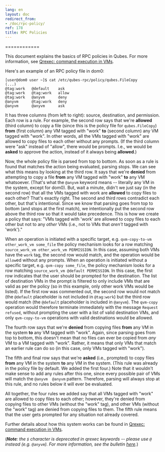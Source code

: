 ```yaml
---
lang: en
layout: doc
redirect_from:
- /doc/rpc-policy/
ref: 178
title: RPC Policies
---
```


============

This document explains the basics of RPC policies in Qubes.
For more information, see [Qrexec: command execution in VMs](/doc/qrexec3/).

Here's an example of an RPC policy file in dom0:

```
[user@dom0 user ~]$ cat /etc/qubes-rpc/policy/qubes.FileCopy
(...)
@tag:work   @default    ask
@tag:work   @tag:work   allow
@tag:work   @anyvm      deny
@anyvm      @tag:work   deny
@anyvm      @anyvm      ask
```

It has three columns (from left to right): source, destination, and permission.
Each row is a rule.
For example, the second row says that we're **allowed** (third column) to copy a file (since this is the policy file for `qubes.FileCopy`) **from** (first column) any VM tagged with "work" **to** (second column) any VM tagged with "work".
In other words, all the VMs tagged with "work" are allowed to copy files to each other without any prompts.
(If the third column were "ask" instead of "allow", there would be prompts.
I.e., we would be **asked** to approve the action, instead of it always being **allowed**.)

Now, the whole policy file is parsed from top to bottom.
As soon as a rule is found that matches the action being evaluated, parsing stops.
We can see what this means by looking at the third row.
It says that we're **denied** from attempting to copy a file **from** any VM tagged with "work" **to** any VM whatsoever.
(That's what the `@anyvm` keyword means -- literally any VM in the system, except for dom0).
But, wait a minute, didn't we just say (in the second row) that all the VMs tagged with work are **allowed** to copy files to each other?
That's exactly right.
The second and third rows contradict each other, but that's intentional.
Since we know that parsing goes from top to bottom (and stops at the first match), we intentionally put the second row above the third row so that it would take precedence.
This is how we create a policy that says: "VMs tagged with 'work' are allowed to copy files to each other but not to any *other* VMs (i.e., not to VMs that *aren't* tagged with 'work')."

When an operation is initiated with a specific target, e.g. `qvm-copy-to-vm other_work_vm some_file` the policy mechanism looks for a row
matching `source_work_vm other_work_vm PERMISSION`. In this case, assuming both VMs have the `work` tag, the second row would match, and
the operation would be `allow`ed without any prompts. When an operation is initiated without a specific target, e.g. `qvm-copy some_file`,
the policy mechanism looks for a row matching `source_work_vm @default PERMISSION`. In this case, the first row indicates that the user
should be prompted for the destination. The list of destination VMs in the prompt is filtered to only include VMs that are valid as per
the policy (so in this example, only other work VMs would be listed). If the first row was commented out, the second row would not match
(the `@default` placeholder is not included in `@tag:work`) but the third row would match (the `@default` placeholder is included in
`@anyvm`). The `qvm-copy` operation would therefore terminate immediately with the message `Request refused`, without prompting the user
with a list of valid destination VMs, and only `qvm-copy-to-vm` operations with valid destinations would be allowed.

The fourth row says that we're **denied** from copying files **from** any VM in the system **to** any VM tagged with "work".
Again, since parsing goes from top to bottom, this doesn't mean that no files can ever be copied from *any* VM to a VM tagged with "work".
Rather, it means that only VMs that match an earlier rule can do so (in this case, only VMs tagged with "work").

The fifth and final row says that we're **asked** (i.e., prompted) to copy files **from** any VM in the system **to** any VM in the system.
(This rule was already in the policy file by default.
We added the first four.)
Note that it wouldn't make sense to add any rules after this one, since every possible pair of VMs will match the `@anyvm  @anyvm` pattern.
Therefore, parsing will always stop at this rule, and no rules below it will ever be evaluated.

All together, the four rules we added say that all VMs tagged with "work" are allowed to copy files to each other; however, they're denied from copying files to other VMs (without the "work" tag), and other VMs (without the "work" tag) are denied from copying files to them.
The fifth rule means that the user gets prompted for any situation not already covered.

Further details about how this system works can be found in [Qrexec: command execution in VMs](/doc/qrexec3/).

(***Note**: the `$` character is deprecated in qrexec keywords -- please use `@` instead (e.g. `@anyvm`).
For more information, see the bulletin [here](https://github.com/QubesOS/qubes-secpack/blob/master/QSBs/qsb-038-2018.txt).*)

